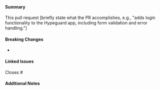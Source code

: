 #### Summary

<!-- Briefly summarize the purpose of this pull request -->

This pull request [briefly state what the PR accomplishes, e.g., "adds login functionality to the Hypeguard app, including form validation and error handling."]

<!-- Briefly describe each task; ideally each line corresponds to an atomic commit -->

<!-- For example:
- [x] Create login form UI
- [x] Add client-side validation
- [x] Implement API call for login
-->

#### Breaking Changes

<!-- List any breaking changes here; be specific about how they impact other parts of the project or users -->

- <!-- e.g., "Updated API endpoint /api/login now requires additional security parameters" -->

#### Linked Issues

<!-- Link to related issues by replacing #<issue-number> with the correct issue number(s) -->

Closes #<issue-number>

#### Additional Notes

<!-- Add any additional context or considerations here, if needed -->
